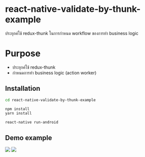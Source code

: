 # react-native-validate-by-thunk-example
ประยุกค์ใช้ redux-thunk ในการกำหนด workflow ของการทำ business logic

# Purpose

  - ประยุกค์ใช้ redux-thunk
  - กำหนดการทำ business logic (action worker)

## Installation

```sh
cd react-native-validate-by-thunk-example

npm install
yarn install

react-native run-android
```
## Demo example

![](https://github.com/kudane/react-native-validate-by-thunk-example/blob/master/images/Screenshot_1.png)
![](https://github.com/kudane/react-native-validate-by-thunk-example/blob/master/images/Screenshot_2.png)
